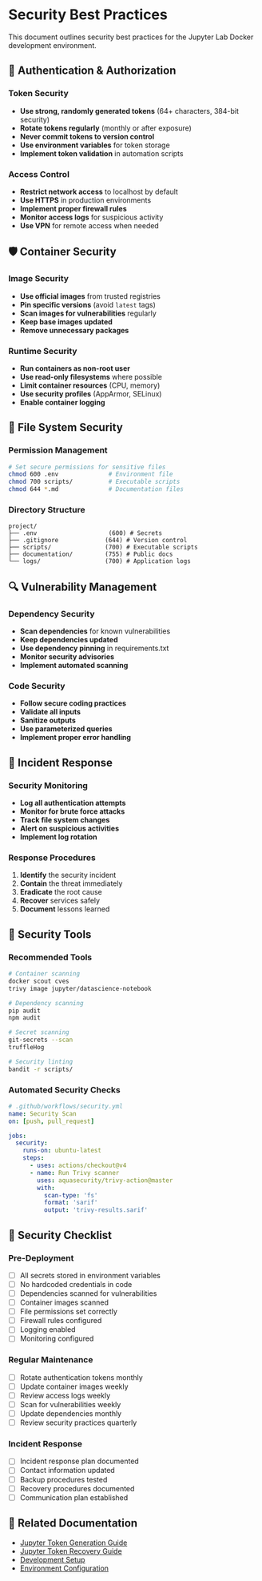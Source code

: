 # Security Best Practices

This document outlines security best practices for the Jupyter Lab Docker development environment.

## 🔐 Authentication & Authorization

### Token Security
- **Use strong, randomly generated tokens** (64+ characters, 384-bit security)
- **Rotate tokens regularly** (monthly or after exposure)
- **Never commit tokens to version control**
- **Use environment variables** for token storage
- **Implement token validation** in automation scripts

### Access Control
- **Restrict network access** to localhost by default
- **Use HTTPS** in production environments
- **Implement proper firewall rules**
- **Monitor access logs** for suspicious activity
- **Use VPN** for remote access when needed

## 🛡️ Container Security

### Image Security
- **Use official images** from trusted registries
- **Pin specific versions** (avoid `latest` tags)
- **Scan images for vulnerabilities** regularly
- **Keep base images updated**
- **Remove unnecessary packages**

### Runtime Security
- **Run containers as non-root user**
- **Use read-only filesystems** where possible
- **Limit container resources** (CPU, memory)
- **Use security profiles** (AppArmor, SELinux)
- **Enable container logging**

## 📁 File System Security

### Permission Management
```bash
# Set secure permissions for sensitive files
chmod 600 .env              # Environment file
chmod 700 scripts/          # Executable scripts
chmod 644 *.md              # Documentation files
```

### Directory Structure
```
project/
├── .env                    (600) # Secrets
├── .gitignore             (644) # Version control
├── scripts/               (700) # Executable scripts
├── documentation/         (755) # Public docs
└── logs/                  (700) # Application logs
```

## 🔍 Vulnerability Management

### Dependency Security
- **Scan dependencies** for known vulnerabilities
- **Keep dependencies updated**
- **Use dependency pinning** in requirements.txt
- **Monitor security advisories**
- **Implement automated scanning**

### Code Security
- **Follow secure coding practices**
- **Validate all inputs**
- **Sanitize outputs**
- **Use parameterized queries**
- **Implement proper error handling**

## 🚨 Incident Response

### Security Monitoring
- **Log all authentication attempts**
- **Monitor for brute force attacks**
- **Track file system changes**
- **Alert on suspicious activities**
- **Implement log rotation**

### Response Procedures
1. **Identify** the security incident
2. **Contain** the threat immediately
3. **Eradicate** the root cause
4. **Recover** services safely
5. **Document** lessons learned

## 🔧 Security Tools

### Recommended Tools
```bash
# Container scanning
docker scout cves
trivy image jupyter/datascience-notebook

# Dependency scanning  
pip audit
npm audit

# Secret scanning
git-secrets --scan
truffleHog

# Security linting
bandit -r scripts/
```

### Automated Security Checks
```yaml
# .github/workflows/security.yml
name: Security Scan
on: [push, pull_request]

jobs:
  security:
    runs-on: ubuntu-latest
    steps:
      - uses: actions/checkout@v4
      - name: Run Trivy scanner
        uses: aquasecurity/trivy-action@master
        with:
          scan-type: 'fs'
          format: 'sarif'
          output: 'trivy-results.sarif'
```

## 📝 Security Checklist

### Pre-Deployment
- [ ] All secrets stored in environment variables
- [ ] No hardcoded credentials in code
- [ ] Dependencies scanned for vulnerabilities
- [ ] Container images scanned
- [ ] File permissions set correctly
- [ ] Firewall rules configured
- [ ] Logging enabled
- [ ] Monitoring configured

### Regular Maintenance
- [ ] Rotate authentication tokens monthly
- [ ] Update container images weekly
- [ ] Review access logs weekly
- [ ] Scan for vulnerabilities weekly
- [ ] Update dependencies monthly
- [ ] Review security practices quarterly

### Incident Response
- [ ] Incident response plan documented
- [ ] Contact information updated
- [ ] Backup procedures tested
- [ ] Recovery procedures documented
- [ ] Communication plan established

## 🔗 Related Documentation

- [Jupyter Token Generation Guide](../wiki/Jupyter-Token-Generation.md)
- [Jupyter Token Recovery Guide](../wiki/Jupyter-Token-Recovery.md)
- [Development Setup](./Development-Setup.md)
- [Environment Configuration](./Environment-Configuration.md)